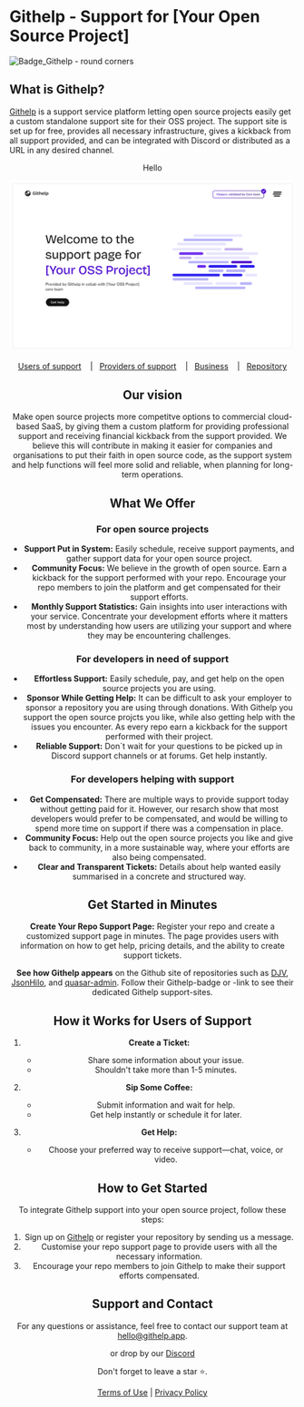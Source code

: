 # Githelp - Support for [Your Open Source Project]

<img width="220" alt="Badge_Githelp - round corners" src="https://github.com/user-attachments/assets/027ac1e3-f7dc-434e-9dd8-8bc3db7bad43">

## What is Githelp?

[Githelp](https://githelp.app/) is a support service platform letting open source projects easily get a custom standalone 
support site for their OSS project. The support site is set up for free, provides all necessary infrastructure, gives a kickback 
from all support provided, and can be integrated with Discord or distributed as a URL in any desired channel. 

<div style="text-align: center;" markdown="1">Hello

<p align="center">
    <img src="assets/Repo - landing page - example 02 - 1440.png" alt="Githelp" width="700" style="border-radius: 12px"/>
</p>

[Users of support](https://githelp.app/users)&nbsp; &nbsp; |&nbsp; &nbsp;[Providers of support](https://githelp.app/helpers)&nbsp; &nbsp; |&nbsp; &nbsp;[Business](https://githelp.app/businesses)&nbsp; &nbsp; |&nbsp; &nbsp;[Repository](https://githelp.app/repos)

## Our vision

Make open source projects more competitve options to commercial cloud-based SaaS, by giving them a custom platform for providing
professional support and receiving financial kickback from the support provided. We believe this will contribute in making it 
easier for companies and organisations to put their faith in open source code, as the support system and help functions will 
feel more solid and reliable, when planning for long-term operations. 

## What We Offer

### For open source projects
- **Support Put in System:** Easily schedule, receive support payments, and gather support data for your open source project.
- **Community Focus:** We believe in the growth of open source. Earn a kickback for the support performed with your
  repo. Encourage your repo members to join the platform and get compensated for their support efforts.
- **Monthly Support Statistics:** Gain insights into user interactions with your service. Concentrate your
   development efforts where it matters most by understanding how users are utilizing your support and where they may be
   encountering challenges.

### For developers in need of support 
- **Effortless Support:** Easily schedule, pay, and get help on the open source projects you are using.
- **Sponsor While Getting Help:** It can be difficult to ask your employer to sponsor a repository you are using through donations.
  With Githelp you support the open source projcts you like, while also getting help with the issues you encounter. As every repo earn
  a kickback for the support performed with their project.
- **Reliable Support:** Don´t wait for your questions to be picked up in Discord support channels or at forums. Get help instantly. 
  

### For developers helping with support 
- **Get Compensated:** There are multiple ways to provide support today without getting paid for it. However, our resarch show that most
  developers would prefer to be compensated, and would be willing to spend more time on support if there was a compensation in place.
- **Community Focus:** Help out the open source projects you like and give back to community, in a more sustainable way, where
  your efforts are also being compensated. 
- **Clear and Transparent Tickets:** Details about help wanted easily summarised in a concrete and structured way. 

## Get Started in Minutes

**Create Your Repo Support Page:** Register your repo and create a customized support page in minutes. The page provides users with 
information on how to get help, pricing details, and the ability to create support tickets.

**See how Githelp appears** on the Github site of repositories such as [DJV](https://github.com/korzio/djv), [JsonHilo](https://github.com/xtao-org/jsonhilo), and [quasar-admin](https://github.com/pratik227/quasar-admin). 
Follow their Githelp-badge or -link to see their dedicated Githelp support-sites. 

## How it Works for Users of Support

1. **Create a Ticket:**
    - Share some information about your issue.
    - Shouldn't take more than 1-5 minutes.

2. **Sip Some Coffee:**
    - Submit information and wait for help.
    - Get help instantly or schedule it for later.

3. **Get Help:**
    - Choose your preferred way to receive support—chat, voice, or video.

## How to Get Started

To integrate Githelp support into your open source project, follow these steps:

1. Sign up on [Githelp](https://githelp.app/repos) or register your repository by sending us a message.
2. Customise your repo support page to provide users with all the necessary information.
3. Encourage your repo members to join Githelp to make their support efforts compensated.

## Support and Contact

For any questions or assistance, feel free to contact our support team at [hello@githelp.app](mailto:hello@githelp.app).

or drop by our [Discord](https://discord.gg/MN6zX6xQ)

Don't forget to leave a star ⭐️.

[//]: # (TODO: Add a link to the terms of use and privacy policy)

[Terms of Use](./terms_of_use.md) | [Privacy Policy](./privacy_policy.md)



